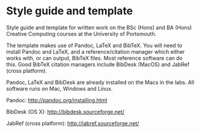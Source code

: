 # Style guide and template

Style guide and template for written work on the BSc (Hons) and BA (Hons) Creative Computing courses at the University of Portsmouth.

The template makes use of Pandoc, LaTeX and BibTeX. You will need to install Pandoc and LaTeX, and a reference/citation manager which either works with, or can output, BibTeX files. Most reference software can do this. Good BibTeX citation managers include BibDesk (MacOS) and JabRef (cross platform).

Pandoc, LaTeX and BibDesk are already installed on the Macs in the labs. All software runs on Mac, Windows and Linux.

Pandoc: <http://pandoc.org/installing.html>

BibDesk (OS X): <http://bibdesk.sourceforge.net/>

JabRef (cross platform): <http://jabref.sourceforge.net/>
